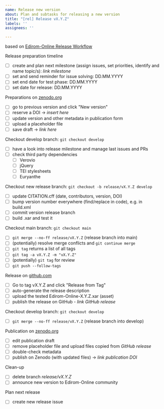 ```yaml
---
name: Release new version
about: Plan and subtasks for releasing a new version
title: "[rel] Release vX.Y.Z"
labels: ''
assignees: ''

---
```


based on [Edirom-Online Release Workflow](https://github.com/Edirom/Edirom-Online/blob/develop/docs/release-workflow.md)

Release preparation timeline
- [ ] create and plan next milestone (assign issues, set priorities, identify and name topic/s): *link milestone*
- [ ] set and send reminder for issue solving: DD.MM.YYYY
- [ ] set end date for test phase: DD.MM.YYYY
- [ ] set date for release: DD.MM.YYYY

Preparations on [zenodo.org](https://zenodo.org)
- [ ] go to previous version and click "New version"
- [ ] reserve a DOI -> *insert here*
- [ ] update version and other metadata in publication form
- [ ] upload a placeholder file
- [ ] save draft -> *link here*

Checkout develop branch: `git checkout develop`
- [ ] have a look into release milestone and manage last issues and PRs
- [ ] check third party dependencies
  - [ ] Verovio
  - [ ] jQuery
  - [ ] TEI stylesheets
  - [ ] Euryanthe

Checkout new release branch: `git checkout -b release/vX.Y.Z develop`
- [ ] update CITATION.cff (date, contributors, version, DOI)
- [ ] bump version number everywhere (find/replace in code), e.g. in build.xml
- [ ] commit version release branch
- [ ] build .xar and test it

Checkout main branch: `git checkout main`
- [ ] `git merge --no-ff release/vX.Y.Z` (release branch into main)
- [ ] (potentially) resolve merge conflicts and `git continue merge`
- [ ] `git tag` returns a list of all tags
- [ ] `git tag -a vX.Y.Z -m "vX.Y.Z"`
- [ ] (potentially) `git tag` for review
- [ ] `git push --follow-tags`

Release on [github.com](https://github.com) 
- [ ] Go to tag vX.Y.Z and click "Release from Tag"
- [ ] auto-generate the release description
- [ ] upload the tested Edirom-Online-X.Y.Z.xar (asset)
- [ ] publish the release on GitHub - *link GitHub release*

Checkout develop branch: `git checkout develop`
- [ ] `git merge --no-ff release/vX.Y.Z` (release branch into develop)

Publication on [zenodo.org](https://zenodo.org)
- [ ] edit publication draft
- [ ] remove placeholder file and upload files copied from *GitHub release*
- [ ] double-check metadata
- [ ] publish on Zenodo (with updated files) -> *link publication DOI*

Clean-up
- [ ] delete branch *release/vX.Y.Z*
- [ ] announce new version to Edirom-Online community

Plan next release
- [ ] create new release issue
